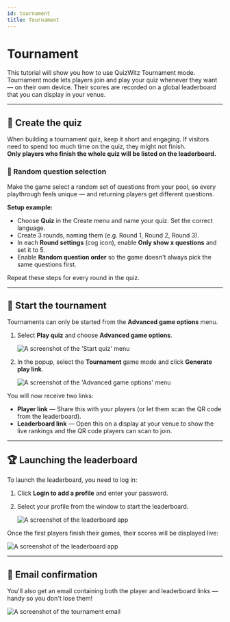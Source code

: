 ```yaml
---
id: tournament
title: Tournament
---
```


# Tournament

This tutorial will show you how to use QuizWitz Tournament mode. Tournament mode lets players join and play your quiz whenever they want — on their own device. Their scores are recorded on a global leaderboard that you can display in your venue.

---

## 📝 Create the quiz

When building a tournament quiz, keep it short and engaging. If visitors need to spend too much time on the quiz, they might not finish.\
**Only players who finish the whole quiz will be listed on the leaderboard.**

### 🎲 Random question selection

Make the game select a random set of questions from your pool, so every playthrough feels unique — and returning players get different questions.

**Setup example:**

- Choose **Quiz** in the Create menu and name your quiz. Set the correct language.
- Create 3 rounds, naming them (e.g. Round 1, Round 2, Round 3).
- In each **Round settings** (cog icon), enable **Only show x questions** and set it to 5.
- Enable **Random question order** so the game doesn't always pick the same questions first.

Repeat these steps for every round in the quiz.

---

## 🚀 Start the tournament

Tournaments can only be started from the **Advanced game options** menu.

1. Select **Play quiz** and choose **Advanced game options**.

   ![A screenshot of the 'Start quiz' menu](/images/tutorials/tournament/tournament-start.png)

2. In the popup, select the **Tournament** game mode and click **Generate play link**.

   ![A screenshot of the 'Advanced game options' menu](/images/tutorials/tournament/tournament-advanced-game-settings.png)

You will now receive two links:

- **Player link** — Share this with your players (or let them scan the QR code from the leaderboard).
- **Leaderboard link** — Open this on a display at your venue to show the live rankings and the QR code players can scan to join.

---

## 🏆 Launching the leaderboard

To launch the leaderboard, you need to log in:

1. Click **Login to add a profile** and enter your password.
2. Select your profile from the window to start the leaderboard.

   ![A screenshot of the leaderboard app](/images/tutorials/tournament/leaderboard-start.png)

Once the first players finish their games, their scores will be displayed live:

![A screenshot of the leaderboard app](/images/tutorials/tournament/leaderboard.png)

---

## 📧 Email confirmation

You'll also get an email containing both the player and leaderboard links — handy so you don't lose them!

![A screenshot of the tournament email](/images/tutorials/tournament/tournament-email.png)
